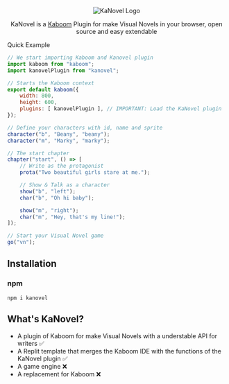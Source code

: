<p align="center">
	<img src="https://imgur.com/g5mjs4C.png" alt="KaNovel Logo" align="center">
	<p align="center">
		KaNovel is a  <a href="https://kaboomjs.com">Kaboom</a> Plugin for make Visual Novels in your browser, open source and easy extendable
	</p>
</p

## Quick Example

```js
// We start importing Kaboom and Kanovel plugin
import kaboom from "kaboom";
import kanovelPlugin from "kanovel";

// Starts the Kaboom context
export default kaboom({
    width: 800,
    height: 600,
    plugins: [ kanovelPlugin ], // IMPORTANT: Load the KaNovel plugin
});

// Define your characters with id, name and sprite
character("b", "Beany", "beany");
character("m", "Marky", "marky");

// The start chapter
chapter("start", () => [
    // Write as the protagonist
    prota("Two beautiful girls stare at me.");

    // Show & Talk as a character
    show("b", "left");
    char("b", "Oh hi baby");

    show("m", "right");
    char("m", "Hey, that's my line!");
]);

// Start your Visual Novel game
go("vn");
```

## Installation

### npm

```
npm i kanovel
```

## What's KaNovel?

-   A plugin of Kaboom for make Visual Novels with a understable API for writers ✅
-   A Replit template that merges the Kaboom IDE with the functions of the KaNovel plugin ✅
-   A game engine ❌
-   A replacement for Kaboom ❌
